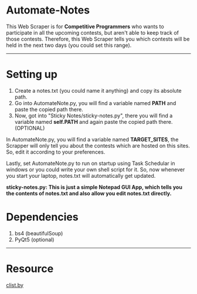 # Automate-Notes

This Web Scraper is for <strong>Competitive Programmers</strong> who wants to participate in all the upcoming contests, but aren't
able to keep track of those contests. Therefore, this Web Scraper tells you which contests will be held in the
next two days (you could set this range).

---------------------------------------------------------------------------------------------------------------------------

# Setting up

1) Create a notes.txt (you could name it anything) and copy its absolute path.
2) Go into AutomateNote.py, you will find a variable named <strong>PATH</strong> and paste the copied path there.
3) Now, got into "Sticky Notes/sticky-notes.py", there you will find a variable named <strong>self.PATH</strong> and 
   again paste the copied path there. (OPTIONAL)
   
In AutomateNote.py, you will find a variable named <strong>TARGET_SITES</strong>, the Scrapper will only tell you
about the contests which are hosted on this sites. So, edit it according to your preferences.

Lastly, set AutomateNote.py to run on startup using Task Schedular in windows or you could write your own shell script for it.
So, now whenever you start your laptop, notes.txt will automatically get updated.

<strong>sticky-notes.py: This is just a simple Notepad GUI App, which tells you the contents of notes.txt and also allow you edit 
notes.txt directly.</strong> 

# Dependencies
  1) bs4 (beautifulSoup)
  2) PyQt5 (optional)
  
-----------------------------------------------------------------------------------------------------------------------------

# Resource
  <a href="https://clist.by/">clist.by</a>